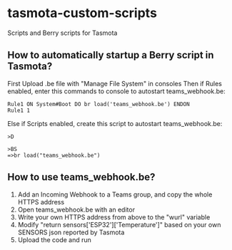 # tasmota-custom-scripts
Scripts and Berry scripts for Tasmota

## How to automatically startup a Berry script in Tasmota?
First Upload .be file with "Manage File System" in consoles
Then if Rules enabled, enter this commands to console to autostart teams_webhook.be:
```
Rule1 ON System#Boot DO br load('teams_webhook.be') ENDON
Rule1 1
```

Else if Scripts enabled, create this script to autostart teams_webhook.be:
```
>D

>BS
=>br load("teams_webhook.be")
```
## How to use teams_webhook.be?
1. Add an Incoming Webhook to a Teams group, and copy the whole HTTPS address
2. Open teams_webhook.be with an editor
3. Write your own HTTPS address from above to the "wurl" variable
4. Modify "return sensors['ESP32']['Temperature']" based on your own SENSORS json reported by Tasmota
5. Upload the code and run
